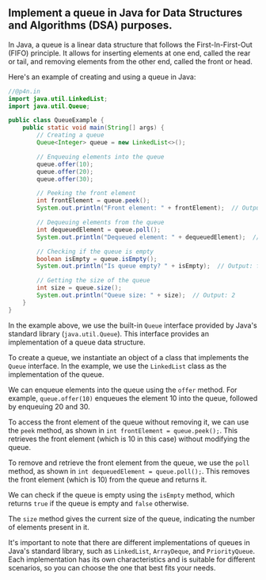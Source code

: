 ## Implement a queue in Java for Data Structures and Algorithms (DSA) purposes.

In Java, a queue is a linear data structure that follows the First-In-First-Out (FIFO) principle. It allows for inserting elements at one end, called the rear or tail, and removing elements from the other end, called the front or head.

Here's an example of creating and using a queue in Java:

```java
//@p4n.in
import java.util.LinkedList;
import java.util.Queue;

public class QueueExample {
    public static void main(String[] args) {
        // Creating a queue
        Queue<Integer> queue = new LinkedList<>();

        // Enqueuing elements into the queue
        queue.offer(10);
        queue.offer(20);
        queue.offer(30);

        // Peeking the front element
        int frontElement = queue.peek();
        System.out.println("Front element: " + frontElement);  // Output: 10

        // Dequeuing elements from the queue
        int dequeuedElement = queue.poll();
        System.out.println("Dequeued element: " + dequeuedElement);  // Output: 10

        // Checking if the queue is empty
        boolean isEmpty = queue.isEmpty();
        System.out.println("Is queue empty? " + isEmpty);  // Output: false

        // Getting the size of the queue
        int size = queue.size();
        System.out.println("Queue size: " + size);  // Output: 2
    }
}
```

In the example above, we use the built-in `Queue` interface provided by Java's standard library (`java.util.Queue`). This interface provides an implementation of a queue data structure.

To create a queue, we instantiate an object of a class that implements the `Queue` interface. In the example, we use the `LinkedList` class as the implementation of the queue.

We can enqueue elements into the queue using the `offer` method. For example, `queue.offer(10)` enqueues the element 10 into the queue, followed by enqueuing 20 and 30.

To access the front element of the queue without removing it, we can use the `peek` method, as shown in `int frontElement = queue.peek();`. This retrieves the front element (which is 10 in this case) without modifying the queue.

To remove and retrieve the front element from the queue, we use the `poll` method, as shown in `int dequeuedElement = queue.poll();`. This removes the front element (which is 10) from the queue and returns it.

We can check if the queue is empty using the `isEmpty` method, which returns `true` if the queue is empty and `false` otherwise.

The `size` method gives the current size of the queue, indicating the number of elements present in it.

It's important to note that there are different implementations of queues in Java's standard library, such as `LinkedList`, `ArrayDeque`, and `PriorityQueue`. Each implementation has its own characteristics and is suitable for different scenarios, so you can choose the one that best fits your needs.
